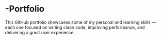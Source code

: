 # -Portfolio
 This GitHub portfolio showcases some of my personal and learning skills — each one focused on writing clean code, improving performance, and delivering a great user experience.
